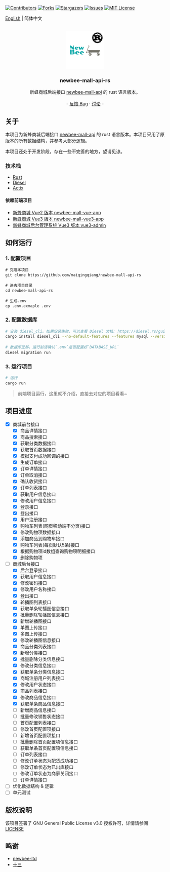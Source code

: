 <a name="readme-top"></a>

<!-- PROJECT SHIELDS -->

[![Contributors][contributors-shield]][contributors-url]
[![Forks][forks-shield]][forks-url]
[![Stargazers][stars-shield]][stars-url]
[![Issues][issues-shield]][issues-url]
[![MIT License][license-shield]][license-url]

[English](./README.md) | 简体中文 

<br />
<div align="center">
  <a href="https://github.com/newbee-ltd/newbee-mall-api">
    <img src="docs/images/logo.png" alt="Logo" width="120" height="120">
  </a>

<h3 align="center">newbee-mall-api-rs</h3>

<p align="center">
    新蜂商城后端接口 <a href="https://github.com/newbee-ltd/newbee-mall-api">newbee-mall-api</a> 的 rust 语言版本。
    <br />
    <br />
    -
    <a href="https://github.com/maiqingqiang/newbee-mall-api-rs/issues">反馈 Bug</a>
    ·
    <a href="https://github.com/maiqingqiang/newbee-mall-api-rs/discussions">讨论</a>
    -
  </p>
</div>

## 关于

本项目为新蜂商城后端接口 [newbee-mall-api](https://github.com/newbee-ltd/newbee-mall-api) 的 rust
语言版本。本项目采用了原版本的所有数据结构，并参考大部分逻辑。

本项目还处于开发阶段，存在一些不完善的地方，望请见谅。

### 技术栈

- [Rust](https://www.rust-lang.org/)
- [Diesel](https://diesel.rs/)
- [Actix](https://actix.rs/)

#### 依赖前端项目

- [新蜂商城 Vue2 版本 newbee-mall-vue-app](https://github.com/newbee-ltd/newbee-mall-vue-app)
- [新蜂商城 Vue3 版本 newbee-mall-vue3-app](https://github.com/newbee-ltd/newbee-mall-vue3-app)
- [新蜂商城后台管理系统 Vue3 版本 vue3-admin](https://github.com/newbee-ltd/vue3-admin)

## 如何运行

### 1. 配置项目

```shell
# 克隆本项目
git clone https://github.com/maiqingqiang/newbee-mall-api-rs

# 进去项目目录
cd newbee-mall-api-rs

# 生成.env
cp .env.exmaple .env
```

### 2. 配置数据库

```sh
# 安装 diesel_cli。如果安装失败，可以查看 Diesel 文档: https://diesel.rs/guides/getting-started or https://github.com/diesel-rs/diesel/blob/master/guide_drafts/backend_installation.md
cargo install diesel_cli --no-default-features --features mysql --version 2.1.1

# 数据库迁移，运行前请确认`.env`是否配置好`DATABASE_URL`
diesel migration run
```

### 3. 运行项目

```sh
# 运行
cargo run
```

> 前端项目运行，这里就不介绍，直接去对应的项目看看~

## 项目进度

- [X] 商城前台接口
  - [X] 商品详情接口
  - [X] 商品搜索接口
  - [X] 获取分类数据接口
  - [X] 获取首页数据接口
  - [X] 模拟支付成功回调的接口
  - [X] 生成订单接口
  - [X] 订单详情接口
  - [X] 订单取消接口
  - [X] 确认收货接口
  - [X] 订单列表接口
  - [X] 获取用户信息接口
  - [X] 修改用户信息接口
  - [X] 登录接口
  - [X] 登出接口
  - [X] 用户注册接口
  - [X] 购物车列表(网页移动端不分页)接口
  - [X] 修改购物项数据接口
  - [X] 添加商品到购物车接口
  - [X] 购物车列表(每页默认5条)接口
  - [X] 根据购物项id数组查询购物项明细接口
  - [X] 删除购物项
- [ ] 商城后台接口
  - [X] 后台登录接口
  - [X] 获取用户信息接口
  - [X] 修改密码接口
  - [X] 修改用户名称接口
  - [X] 登出接口
  - [X] 轮播图列表接口
  - [X] 获取单条轮播图信息接口
  - [X] 批量删除轮播图信息接口
  - [X] 新增轮播图接口
  - [X] 单图上传接口
  - [X] 多图上传接口
  - [X] 修改轮播图信息接口
  - [X] 商品分类列表接口
  - [X] 新增分类接口
  - [X] 批量删除分类信息接口
  - [X] 修改分类信息接口
  - [X] 获取单条分类信息接口
  - [X] 商城注册用户列表接口
  - [X] 修改用户状态接口
  - [X] 商品列表接口
  - [X] 修改商品信息接口
  - [X] 获取单条商品信息接口
  - [ ] 新增商品信息接口
  - [ ] 批量修改销售状态接口
  - [ ] 首页配置列表接口
  - [ ] 修改首页配置项接口
  - [ ] 新增首页配置项接口
  - [ ] 批量删除首页配置项信息接口
  - [ ] 获取单条首页配置项信息接口
  - [ ] 订单列表接口
  - [ ] 修改订单状态为配货成功接口
  - [ ] 修改订单状态为已出库接口
  - [ ] 修改订单状态为商家关闭接口
  - [ ] 订单详情接口
- [ ] 优化数据结构 & 逻辑
- [ ] 单元测试

## 版权说明

该项目签署了 GNU General Public License v3.0 授权许可，详情请参阅 [LICENSE](LICENSE)

## 鸣谢

- [newbee-ltd](https://github.com/newbee-ltd)
- [十三](https://github.com/ZHENFENG13)

<!-- MARKDOWN LINKS & IMAGES -->

[contributors-shield]: https://img.shields.io/github/contributors/maiqingqiang/newbee-mall-api-rs.svg?style=for-the-badge
[contributors-url]: https://github.com/maiqingqiang/newbee-mall-api-rs/graphs/contributors
[forks-shield]: https://img.shields.io/github/forks/maiqingqiang/newbee-mall-api-rs.svg?style=for-the-badge
[forks-url]: https://github.com/maiqingqiang/newbee-mall-api-rs/network/members
[stars-shield]: https://img.shields.io/github/stars/maiqingqiang/newbee-mall-api-rs.svg?style=for-the-badge
[stars-url]: https://github.com/maiqingqiang/newbee-mall-api-rs/stargazers
[issues-shield]: https://img.shields.io/github/issues/maiqingqiang/newbee-mall-api-rs.svg?style=for-the-badge
[issues-url]: https://github.com/maiqingqiang/newbee-mall-api-rs/issues
[license-shield]: https://img.shields.io/github/license/maiqingqiang/newbee-mall-api-rs.svg?style=for-the-badge
[license-url]: https://github.com/maiqingqiang/newbee-mall-api-rs/blob/main/LICENSE
